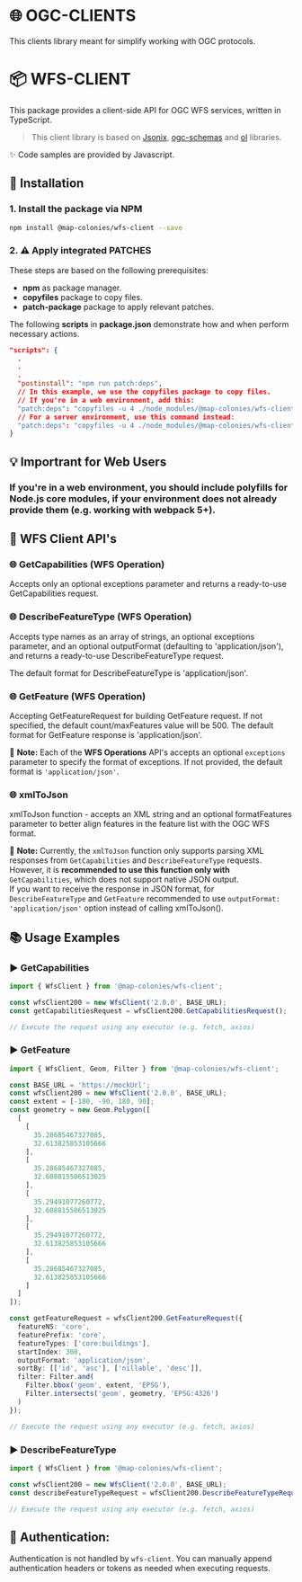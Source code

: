 # 🌐 OGC-CLIENTS
This clients library meant for simplify working with OGC protocols.

# 📦 WFS-CLIENT
This package provides a client-side API for OGC WFS services, written in TypeScript.

> This client library is based on [Jsonix](https://github.com/highsource/jsonix), [ogc-schemas](https://github.com/highsource/ogc-schemas) and [ol](https://github.com/openlayers/openlayers/tree/main) libraries.

✨ Code samples are provided by Javascript.

## 🚀 Installation
### 1. Install the package via NPM
  ```sh
  npm install @map-colonies/wfs-client --save
  ```
### 2. ⚠️ Apply integrated PATCHES
  These steps are based on the following prerequisites:
  - **npm** as package manager.
  - **copyfiles** package to copy files.
  - **patch-package** package to apply relevant patches.

  The following **scripts** in **package.json** demonstrate how and when perform necessary actions.
  ```json
  "scripts": {
    .
    .
    .
    "postinstall": "npm run patch:deps",
    // In this example, we use the copyfiles package to copy files.
    // If you're in a web environment, add this:
    "patch:deps": "copyfiles -u 4 ./node_modules/@map-colonies/wfs-client/dist/patches/* . && patch-package",
    // For a server environment, use this command instead:
    "patch:deps": "copyfiles -u 4 ./node_modules/@map-colonies/wfs-client/dist/patches/jsonix+3.0.0.patch . && copyfiles -u 4 ./node_modules/@map-colonies/wfs-client/dist/patches/ol+10.4.0.patch . && patch-package"
  }
  ```


## 💡 Importrant for Web Users

### If you're in a web environment, you should include polyfills for Node.js core modules, if your environment does not already provide them (e.g. working with webpack 5+).

## 🔧 WFS Client API's
### 🌐 GetCapabilities (WFS Operation)
Accepts only an optional exceptions parameter and returns a ready-to-use GetCapabilities request.

### 🌐 DescribeFeatureType (WFS Operation)
Accepts type names as an array of strings, an optional exceptions parameter, and an optional outputFormat (defaulting to 'application/json'), and returns a ready-to-use DescribeFeatureType request.

The default format for DescribeFeatureType is 'application/json'.

### 🌐 GetFeature (WFS Operation)
Accepting GetFeatureRequest for building GetFeature request.
If not specified, the default count/maxFeatures value will be 500.
The default format for GetFeature response is 'application/json'.

🔔 **Note:** Each of the **WFS Operations** API's accepts an optional ```exceptions``` parameter to specify the format of exceptions. If not provided, the default format is ```'application/json'```.

### 🌐 xmlToJson
xmlToJson function - accepts an XML string and an optional formatFeatures parameter to better align features in the feature list with the OGC WFS format.

🔔 **Note:** Currently, the ```xmlToJson``` function only supports parsing XML responses from ```GetCapabilities``` and ```DescribeFeatureType``` requests.  
However, it is **recommended to use this function only with** ```GetCapabilities```, which does not support native JSON output.  
If you want to receive the response in JSON format, for ```DescribeFeatureType``` and ```GetFeature``` recommended to use ```outputFormat: 'application/json'``` option instead of calling xmlToJson().

## 📚 Usage Examples

### ▶️ GetCapabilities
  ```typescript
  import { WfsClient } from '@map-colonies/wfs-client';

  const wfsClient200 = new WfsClient('2.0.0', BASE_URL);
  const getCapabilitiesRequest = wfsClient200.GetCapabilitiesRequest();

  // Execute the request using any executor (e.g. fetch, axios)
  ```

### ▶️ GetFeature
  ```typescript
  import { WfsClient, Geom, Filter } from '@map-colonies/wfs-client';

  const BASE_URL = 'https://mockUrl';
  const wfsClient200 = new WfsClient('2.0.0', BASE_URL);
  const extent = [-180, -90, 180, 90];
  const geometry = new Geom.Polygon([
    [
      [
        35.28685467327085,
        32.613825853105666
      ],
      [
        35.28685467327085,
        32.608815506513025
      ],
      [
        35.29491077260772,
        32.608815506513025
      ],
      [
        35.29491077260772,
        32.613825853105666
      ],
      [
        35.28685467327085,
        32.613825853105666
      ]
    ]
  ]);

  const getFeatureRequest = wfsClient200.GetFeatureRequest({
    featureNS: 'core',
    featurePrefix: 'core',
    featureTypes: ['core:buildings'],
    startIndex: 300,
    outputFormat: 'application/json',
    sortBy: [['id', 'asc'], ['nillable', 'desc']],
    filter: Filter.and(
      Filter.bbox('geom', extent, 'EPSG'),
      Filter.intersects('geom', geometry, 'EPSG:4326')
    )
  });

  // Execute the request using any executor (e.g. fetch, axios)
  ```


### ▶️ DescribeFeatureType
  ```typescript
  import { WfsClient } from '@map-colonies/wfs-client';

  const wfsClient200 = new WfsClient('2.0.0', BASE_URL);
  const describeFeatureTypeRequest = wfsClient200.DescribeFeatureTypeRequest(['buildings', 'roads']);

  // Execute the request using any executor (e.g. fetch, axios)
  ```


## 🔐 Authentication:
Authentication is not handled by ```wfs-client```.
You can manually append authentication headers or tokens as needed when executing requests.